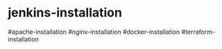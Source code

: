 # jenkins-installation
#apache-installation
#nginx-installation
#docker-installation
#terraform-installation
